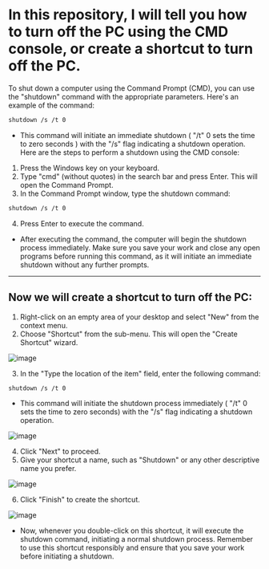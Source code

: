 # In this repository, I will tell you how to turn off the PC using the CMD console, or create a shortcut to turn off the PC.

To shut down a computer using the Command Prompt (CMD), you can use the "shutdown" command with the appropriate parameters. Here's an example of the command:

```sh
shutdown /s /t 0
```

- This command will initiate an immediate shutdown ( "/t" 0 sets the time to zero seconds ) with the "/s" flag indicating a shutdown operation.
Here are the steps to perform a shutdown using the CMD console:

1. Press the Windows key on your keyboard.
2. Type "cmd" (without quotes) in the search bar and press Enter. This will open the Command Prompt.
3. In the Command Prompt window, type the shutdown command:

```sh
shutdown /s /t 0
```

4. Press Enter to execute the command.

- After executing the command, the computer will begin the shutdown process immediately. Make sure you save your work and close any open programs before running this command, as it will initiate an immediate shutdown without any further prompts.

<hr>

## Now we will create a shortcut to turn off the PC:

1. Right-click on an empty area of your desktop and select "New" from the context menu.
2. Choose "Shortcut" from the sub-menu. This will open the "Create Shortcut" wizard.

![image](https://github.com/max-code971/PC_Shutdown_using_CMD/assets/97020506/6049d0f0-5214-4e8a-b7ee-03dc32d726b6)

3. In the "Type the location of the item" field, enter the following command:

```sh
shutdown /s /t 0
```

- This command will initiate the shutdown process immediately ( "/t" 0 sets the time to zero seconds) with the "/s" flag indicating a shutdown operation.

![image](https://github.com/max-code971/PC_Shutdown_using_CMD/assets/97020506/a5066be6-662b-48f1-81bf-236ea2b9f97e)


4. Click "Next" to proceed.
5. Give your shortcut a name, such as "Shutdown" or any other descriptive name you prefer.

![image](https://github.com/max-code971/PC_Shutdown_using_CMD/assets/97020506/d46ed498-c083-49f6-baa4-d37b528d8ff3)

6. Click "Finish" to create the shortcut.

![image](https://github.com/max-code971/PC_Shutdown_using_CMD/assets/97020506/03d0243e-1b05-41da-8cbc-854393983a99)

- Now, whenever you double-click on this shortcut, it will execute the shutdown command, initiating a normal shutdown process.
Remember to use this shortcut responsibly and ensure that you save your work before initiating a shutdown.

